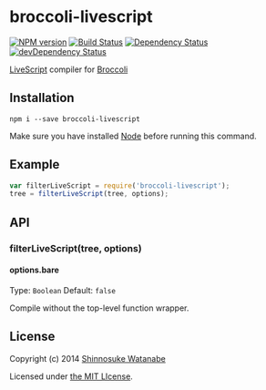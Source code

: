 # broccoli-livescript

[![NPM version](https://badge.fury.io/js/broccoli-livescript.png)](http://badge.fury.io/js/broccoli-livescript)
[![Build Status](https://travis-ci.org/shinnn/broccoli-livescript.png?branch=master)](https://travis-ci.org/shinnn/broccoli-livescript)
[![Dependency Status](https://david-dm.org/shinnn/broccoli-livescript.png)](https://david-dm.org/shinnn/broccoli-livescript)
[![devDependency Status](https://david-dm.org/shinnn/broccoli-livescript/dev-status.png)](https://david-dm.org/shinnn/broccoli-livescript#info=devDependencies)

[LiveScript](http://livescript.net/) compiler for [Broccoli](https://github.com/joliss/broccoli)

## Installation

```
npm i --save broccoli-livescript
```
Make sure you have installed [Node](http://nodejs.org/) before running this command.

## Example

```javascript
var filterLiveScript = require('broccoli-livescript');
tree = filterLiveScript(tree, options);
```

## API

### filterLiveScript(tree, options)

#### options.bare

Type: `Boolean` Default: `false`

Compile without the top-level function wrapper.

## License

Copyright (c) 2014 [Shinnosuke Watanabe](https://github.com/shinnn)

Licensed under [the MIT LIcense](./LICENSE).
